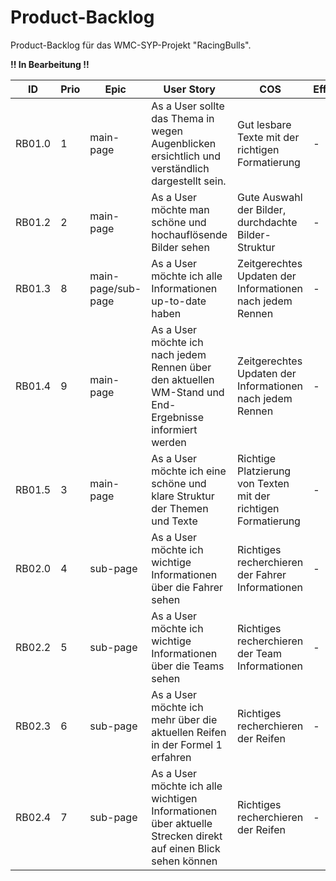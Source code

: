 
# **Product-Backlog**

Product-Backlog für das WMC-SYP-Projekt "RacingBulls".

**!! In Bearbeitung !!**

| ID | Prio | Epic | User Story | COS | Effort |
| ---|------|------| -----------|-----|--------|
|RB01.0 | 1 | main-page | As a User sollte das Thema in wegen Augenblicken ersichtlich und verständlich dargestellt sein. | Gut lesbare Texte mit der richtigen Formatierung | - |
|RB01.2 | 2 | main-page | As a User möchte man schöne und hochauflösende Bilder sehen | Gute Auswahl der Bilder, durchdachte Bilder-Struktur | - |
|RB01.3 | 8 | main-page/sub-page | As a User möchte ich alle Informationen up-to-date haben | Zeitgerechtes Updaten der Informationen nach jedem Rennen | - |
|RB01.4 | 9 | main-page | As a User möchte ich nach jedem Rennen über den aktuellen WM-Stand und End-Ergebnisse informiert werden | Zeitgerechtes Updaten der Informationen nach jedem Rennen | - |
|RB01.5 | 3 | main-page | As a User möchte ich eine schöne und klare Struktur der Themen und Texte | Richtige Platzierung von Texten mit der richtigen Formatierung | - |
|RB02.0 | 4 | sub-page | As a User möchte ich wichtige Informationen über die Fahrer sehen | Richtiges recherchieren der Fahrer Informationen | - |
|RB02.2 | 5 | sub-page | As a User möchte ich wichtige Informationen über die Teams sehen | Richtiges recherchieren der Team Informationen | - |
|RB02.3 | 6 | sub-page | As a User möchte ich mehr über die aktuellen Reifen in der Formel 1 erfahren | Richtiges recherchieren der Reifen | - |
|RB02.4 | 7 | sub-page | As a User möchte ich alle wichtigen Informationen über aktuelle Strecken direkt auf einen Blick sehen können | Richtiges recherchieren der Reifen | - |






